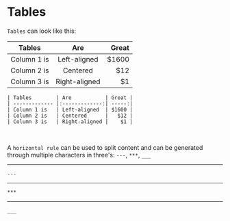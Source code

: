 # Tables


`Tables` can look like this:

| Tables        | Are           | Great |
| ------------- |:-------------:| -----:|
| Column 1 is   | Left-aligned  | $1600 |
| Column 2 is   | Centered      |   $12 |
| Column 3 is   | Right-aligned |    $1 |

~~~
| Tables        | Are           | Great |
| ------------- |:-------------:| -----:|
| Column 1 is   | Left-aligned  | $1600 |
| Column 2 is   | Centered      |   $12 |
| Column 3 is   | Right-aligned |    $1 |
~~~

<br />

A `horizontal rule` can be used to split content and can be generated through multiple characters in three's: `---`, `***`, `___`

---

~~~
---
~~~

***

~~~
***
~~~

___

~~~
___
~~~